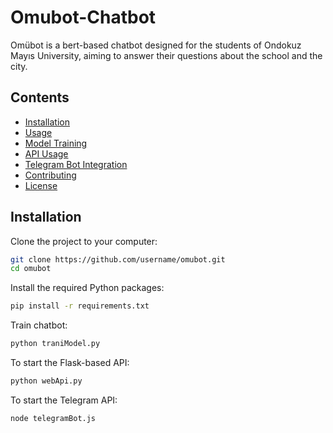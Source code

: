 # Omubot-Chatbot
Omübot is a bert-based chatbot designed for the students of Ondokuz Mayıs University, aiming to answer their questions about the school and the city.
## Contents

- [Installation](#installation)
- [Usage](#usage)
- [Model Training](#model-training)
- [API Usage](#api-usage)
- [Telegram Bot Integration](#telegram-bot-integration)
- [Contributing](#contributing)
- [License](#license)

## Installation

Clone the project to your computer:

```bash
git clone https://github.com/username/omubot.git
cd omubot
```
Install the required Python packages:

```bash
pip install -r requirements.txt
```
Train chatbot:
```bash
python traniModel.py
```
To start the Flask-based API:
```bash
python webApi.py
```
To start the Telegram API:
```bash
node telegramBot.js
```


